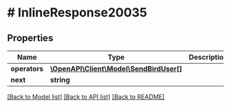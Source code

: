 # # InlineResponse20035

## Properties

Name | Type | Description | Notes
------------ | ------------- | ------------- | -------------
**operators** | [**\OpenAPI\Client\Model\SendBirdUser[]**](SendBirdUser.md) |  | [optional]
**next** | **string** |  | [optional]

[[Back to Model list]](../../README.md#models) [[Back to API list]](../../README.md#endpoints) [[Back to README]](../../README.md)
